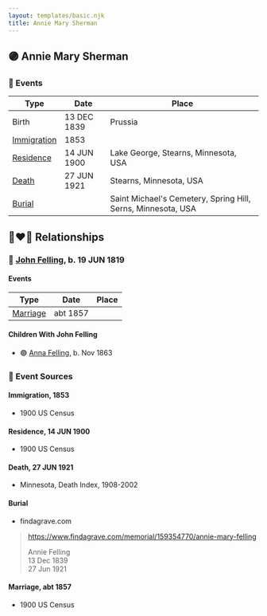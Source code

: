 ```yaml
---
layout: templates/basic.njk
title: Annie Mary Sherman
---
```

## 🟣 Annie Mary Sherman

### 📆 Events

Type | Date | Place
------ | ------ | ------
Birth | 13 DEC 1839 | Prussia
[Immigration](#event-8796ed90-3af4-4ba2-9290-526af54f2410) | 1853 |
[Residence](#event-8e856a2b-0766-405c-a6bd-654485c89b57) | 14 JUN 1900 | Lake George, Stearns, Minnesota, USA
[Death](#event-00172118-8730-4b26-9f32-435f3e0bc9cb) | 27 JUN 1921 | Stearns, Minnesota, USA
[Burial](#event-d6d80a4a-f7c4-498b-a8a0-9eb7792355ff) |  | Saint Michael's Cemetery, Spring Hill, Serns, Minnesota, USA

## 👩‍❤️‍👨 Relationships

### 🔵 [John Felling](/people/8/83711573), b. 19 JUN 1819

#### Events

Type | Date | Place
------ | ------ | ------
[Marriage](#event-f3041aae-2253-42ea-b30e-5e498e42ebb2) | abt 1857 |
#### Children With John Felling
* 🟣 [Anna Felling](/people/1/1735561), b. Nov 1863
### 📰 Event Sources

#### <a id="event-8796ed90-3af4-4ba2-9290-526af54f2410"></a> Immigration, 1853
* 1900 US Census

#### <a id="event-8e856a2b-0766-405c-a6bd-654485c89b57"></a> Residence, 14 JUN 1900
* 1900 US Census

#### <a id="event-00172118-8730-4b26-9f32-435f3e0bc9cb"></a> Death, 27 JUN 1921
* Minnesota, Death Index, 1908-2002

#### <a id="event-d6d80a4a-f7c4-498b-a8a0-9eb7792355ff"></a> Burial
* findagrave.com
>   
  > https://www.findagrave.com/memorial/159354770/annie-mary-felling  
  >   
  > Annie Felling  
  > 13 Dec 1839  
  > 27 Jun 1921

#### <a id="event-f3041aae-2253-42ea-b30e-5e498e42ebb2"></a> Marriage, abt 1857
* 1900 US Census
